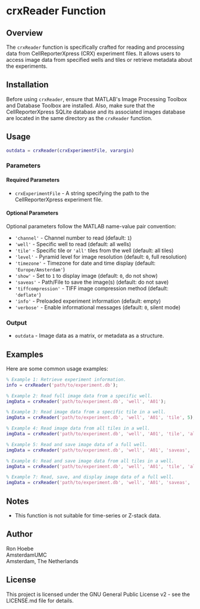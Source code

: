 # crxReader Function

## Overview
The `crxReader` function is specifically crafted for reading and processing data from CellReporterXpress (CRX) experiment files. It allows users to access image data from specified wells and tiles or retrieve metadata about the experiments.

## Installation

Before using `crxReader`, ensure that MATLAB's Image Processing Toolbox and Database Toolbox are installed. Also, make sure that the CellReporterXpress SQLite database and its associated images database are located in the same directory as the `crxReader` function.

## Usage

```matlab
outdata = crxReader(crxExperimentFile, varargin)
```

### Parameters

#### Required Parameters
- `crxExperimentFile` - A string specifying the path to the CellReporterXpress experiment file.

#### Optional Parameters
Optional parameters follow the MATLAB name-value pair convention:

- `'channel'` - Channel number to read (default: `1`)
- `'well'` - Specific well to read (default: all wells)
- `'tile'` - Specific tile or `'all'` tiles from the well (default: all tiles)
- `'level'` - Pyramid level for image resolution (default: `0`, full resolution)
- `'timezone'` - Timezone for date and time display (default: `'Europe/Amsterdam'`)
- `'show'` - Set to `1` to display image (default: `0`, do not show)
- `'saveas'` - Path/File to save the image(s) (default: do not save)
- `'tiffcompression'` - TIFF image compression method (default: `'deflate'`)
- `'info'` - Preloaded experiment information (default: empty)
- `'verbose'` - Enable informational messages (default: `0`, silent mode)

### Output
- `outdata` - Image data as a matrix, or metadata as a structure.

## Examples

Here are some common usage examples:

```matlab
% Example 1: Retrieve experiment information.
info = crxReader('path/to/experiment.db');

% Example 2: Read full image data from a specific well.
imgData = crxReader('path/to/experiment.db', 'well', 'A01');

% Example 3: Read image data from a specific tile in a well.
imgData = crxReader('path/to/experiment.db', 'well', 'A01', 'tile', 5);

% Example 4: Read image data from all tiles in a well.
imgData = crxReader('path/to/experiment.db', 'well', 'A01', 'tile', 'all');

% Example 5: Read and save image data of a full well.
imgData = crxReader('path/to/experiment.db', 'well', 'A01', 'saveas', 'output.tif');

% Example 6: Read and save image data from all tiles in a well.
imgData = crxReader('path/to/experiment.db', 'well', 'A01', 'tile', 'all','saveas', 'output.tif');

% Example 7: Read, save, and display image data of a full well.
imgData = crxReader('path/to/experiment.db', 'well', 'A01', 'saveas', 'output.tif', 'show', 1);
```

## Notes

- This function is not suitable for time-series or Z-stack data.

## Author

Ron Hoebe  
AmsterdamUMC  
Amsterdam, The Netherlands

## License

This project is licensed under the GNU General Public License v2 - see the LICENSE.md file for details.
